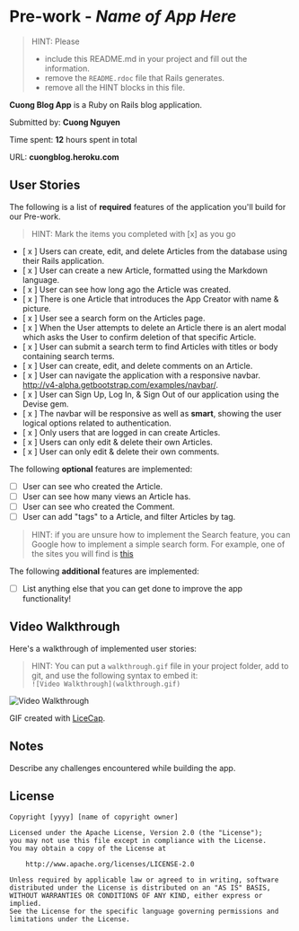 # Pre-work - *Name of App Here*

> HINT: Please
> - include this README.md in your project and fill out the information. 
> - remove the `README.rdoc` file that Rails generates. 
> - remove all the HINT blocks in this file.

**Cuong Blog App** is a Ruby on Rails blog application.

Submitted by: **Cuong Nguyen**

Time spent: **12** hours spent in total

URL: **cuongblog.heroku.com**

## User Stories

The following is a list of **required** features of the application you'll build for our Pre-work.

> HINT: Mark the items you completed with [x] as you go

* [ x ] Users can create, edit, and delete Articles from the database using their Rails application.
* [ x ] User can create a new Article, formatted using the Markdown language.
* [ x ] User can see how long ago the Article was created.
* [ x ] There is one Article that introduces the App Creator with name & picture.
* [ x ] User see a search form on the Articles page.
* [ x ] When the User attempts to delete an Article there is an alert modal which asks the User to confirm deletion of that specific Article.
* [ x ] User can submit a search term to find Articles with titles or body containing search terms.
* [ x ] User can create, edit, and delete comments on an Article.
* [ x ] User can navigate the application with a responsive navbar.
      http://v4-alpha.getbootstrap.com/examples/navbar/.
* [ x ] User can Sign Up, Log In, & Sign Out of our application using the Devise gem.      
* [ x ] The navbar will be responsive as well as **smart**, showing the user logical options related to authentication.
* [ x ] Only users that are logged in can create Articles.
* [ x ] Users can only edit & delete their own Articles.
* [ x ] User can only edit & delete their own comments.


The following **optional** features are implemented:

* [  ] User can see who created the Article.
* [ ] User can see how many views an Article has.
* [  ] User can see who created the Comment.
* [ ] User can add "tags" to a Article, and filter Articles by tag.

> HINT: if you are unsure how to implement the Search feature, you can Google how to implement a simple search form. For example, one of the sites you will find is [this](http://www.jorgecoca.com/buils-search-form-ruby-rails/)

The following **additional** features are implemented:

- [ ] List anything else that you can get done to improve the app functionality!

## Video Walkthrough 

Here's a walkthrough of implemented user stories:

> HINT: You can put a `walkthrough.gif` file in your project folder, add to git, and use the following syntax to embed it:  
> `![Video Walkthrough](walkthrough.gif)` 
> 

![Video Walkthrough](/path/to/your/gif/file)

GIF created with [LiceCap](http://www.cockos.com/licecap/).

## Notes

Describe any challenges encountered while building the app.

## License

    Copyright [yyyy] [name of copyright owner]

    Licensed under the Apache License, Version 2.0 (the "License");
    you may not use this file except in compliance with the License.
    You may obtain a copy of the License at

        http://www.apache.org/licenses/LICENSE-2.0

    Unless required by applicable law or agreed to in writing, software
    distributed under the License is distributed on an "AS IS" BASIS,
    WITHOUT WARRANTIES OR CONDITIONS OF ANY KIND, either express or implied.
    See the License for the specific language governing permissions and
    limitations under the License.